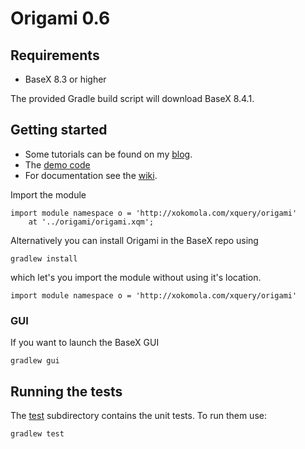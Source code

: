 # Origami 0.6


## Requirements

- BaseX 8.3 or higher

The provided Gradle build script will download BaseX 8.4.1.

## Getting started

- Some tutorials can be found on my [blog][blog].
- The [demo code](https://github.com/xokomola/origami-app)
- For documentation see the [wiki][wiki].

Import the module

```
import module namespace o = 'http://xokomola.com/xquery/origami' 
    at '../origami/origami.xqm'; 
```

Alternatively you can install Origami in the BaseX repo using

    gradlew install

which let's you import the module without using it's location.

```
import module namespace o = 'http://xokomola.com/xquery/origami' 
```

### GUI

If you want to launch the BaseX GUI

    gradlew gui

## Running the tests

The [test][tests] subdirectory contains the unit tests. To run them use:

    gradlew test

[examples]: https://github.com/xokomola/origami/tree/master/examples
[tests]: https://github.com/xokomola/origami/tree/master/test
[blog]: http://xokomola.com/
[wiki]: https://github.com/xokomola/origami/wiki

